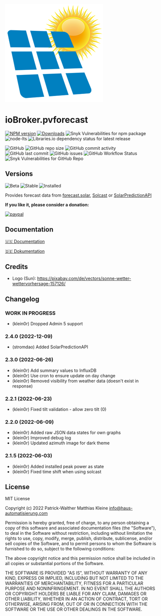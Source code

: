 ![Logo](admin/pvforecast.png)

# ioBroker.pvforecast

[![NPM version](https://img.shields.io/npm/v/iobroker.pvforecast?style=flat-square)](https://www.npmjs.com/package/iobroker.pvforecast)
[![Downloads](https://img.shields.io/npm/dm/iobroker.pvforecast?label=npm%20downloads&style=flat-square)](https://www.npmjs.com/package/iobroker.pvforecast)
![Snyk Vulnerabilities for npm package](https://img.shields.io/snyk/vulnerabilities/npm/iobroker.pvforecast?label=npm%20vulnerabilities&style=flat-square)
![node-lts](https://img.shields.io/node/v-lts/iobroker.pvforecast?style=flat-square)
![Libraries.io dependency status for latest release](https://img.shields.io/librariesio/release/npm/iobroker.pvforecast?label=npm%20dependencies&style=flat-square)

![GitHub](https://img.shields.io/github/license/iobroker-community-adapters/iobroker.pvforecast?style=flat-square)
![GitHub repo size](https://img.shields.io/github/repo-size/iobroker-community-adapters/iobroker.pvforecast?logo=github&style=flat-square)
![GitHub commit activity](https://img.shields.io/github/commit-activity/m/iobroker-community-adapters/iobroker.pvforecast?logo=github&style=flat-square)
![GitHub last commit](https://img.shields.io/github/last-commit/iobroker-community-adapters/iobroker.pvforecast?logo=github&style=flat-square)
![GitHub issues](https://img.shields.io/github/issues/iobroker-community-adapters/iobroker.pvforecast?logo=github&style=flat-square)
![GitHub Workflow Status](https://img.shields.io/github/workflow/status/iobroker-community-adapters/iobroker.pvforecast/Test%20and%20Release?label=Test%20and%20Release&logo=github&style=flat-square)
![Snyk Vulnerabilities for GitHub Repo](https://img.shields.io/snyk/vulnerabilities/github/iobroker-community-adapters/iobroker.pvforecast?label=repo%20vulnerabilities&logo=github&style=flat-square)

## Versions

![Beta](https://img.shields.io/npm/v/iobroker.pvforecast.svg?color=red&label=beta)
![Stable](http://iobroker.live/badges/pvforecast-stable.svg)
![Installed](http://iobroker.live/badges/pvforecast-installed.svg)

Provides forecast data from [forecast.solar](https://forecast.solar), [Solcast](https://solcast.com/) or [SolarPredictionAPI](https://rapidapi.com/stromdao-stromdao-default/api/solarenergyprediction/)

**If you like it, please consider a donation:**

[![paypal](https://www.paypalobjects.com/en_US/i/btn/btn_donateCC_LG.gif)](https://www.paypal.com/cgi-bin/webscr?cmd=_s-xclick&hosted_button_id=UYB92ZVNEFNF6&source=url)

## Documentation

[🇺🇸 Documentation](./docs/en/README.md)

[🇩🇪 Dokumentation](./docs/de/README.md)

## Credits

- Logo (Sun): https://pixabay.com/de/vectors/sonne-wetter-wettervorhersage-157126/

## Changelog
<!--
    Placeholder for the next version (at the beginning of the line):
    ### **WORK IN PROGRESS**
-->
### **WORK IN PROGRESS**
* (klein0r) Dropped Admin 5 support

### 2.4.0 (2022-12-09)
* (stromdao) Added SolarPredictionAPI

### 2.3.0 (2022-06-26)
* (klein0r) Add summary values to InfluxDB
* (klein0r) Use cron to ensure update on day change
* (klein0r) Removed visibility from weather data (doesn't exist in response)

### 2.2.1 (2022-06-23)
* (klein0r) Fixed tilt validation - allow zero tilt (0)

### 2.2.0 (2022-06-09)
* (klein0r) Added raw JSON data states for own graphs
* (klein0r) Improved debug log
* (klein0r) Updated azimuth image for dark theme

### 2.1.5 (2022-06-03)
* (klein0r) Added installed peak power as state
* (klein0r) Fixed time shift when using solcast

## License
MIT License

Copyright (c) 2022 Patrick-Walther
                   Matthias Kleine <info@haus-automatisierung.com>

Permission is hereby granted, free of charge, to any person obtaining a copy
of this software and associated documentation files (the "Software"), to deal
in the Software without restriction, including without limitation the rights
to use, copy, modify, merge, publish, distribute, sublicense, and/or sell
copies of the Software, and to permit persons to whom the Software is
furnished to do so, subject to the following conditions:

The above copyright notice and this permission notice shall be included in all
copies or substantial portions of the Software.

THE SOFTWARE IS PROVIDED "AS IS", WITHOUT WARRANTY OF ANY KIND, EXPRESS OR
IMPLIED, INCLUDING BUT NOT LIMITED TO THE WARRANTIES OF MERCHANTABILITY,
FITNESS FOR A PARTICULAR PURPOSE AND NONINFRINGEMENT. IN NO EVENT SHALL THE
AUTHORS OR COPYRIGHT HOLDERS BE LIABLE FOR ANY CLAIM, DAMAGES OR OTHER
LIABILITY, WHETHER IN AN ACTION OF CONTRACT, TORT OR OTHERWISE, ARISING FROM,
OUT OF OR IN CONNECTION WITH THE SOFTWARE OR THE USE OR OTHER DEALINGS IN THE
SOFTWARE.
